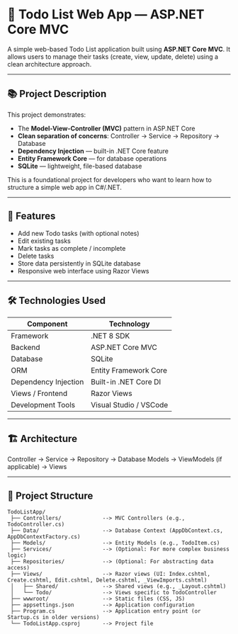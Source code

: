 # 📝 Todo List Web App — ASP.NET Core MVC

A simple web-based Todo List application built using **ASP.NET Core MVC**.
It allows users to manage their tasks (create, view, update, delete) using a clean architecture approach.

---

## 📚 Project Description

This project demonstrates:

- The **Model-View-Controller (MVC)** pattern in ASP.NET Core
- **Clean separation of concerns**: Controller → Service → Repository → Database
- **Dependency Injection** — built-in .NET Core feature
- **Entity Framework Core** — for database operations
- **SQLite** — lightweight, file-based database

This is a foundational project for developers who want to learn how to structure a simple web app in C#/.NET.

---

## 🚀 Features

- Add new Todo tasks (with optional notes)
- Edit existing tasks
- Mark tasks as complete / incomplete
- Delete tasks
- Store data persistently in SQLite database
- Responsive web interface using Razor Views

---

## 🛠️ Technologies Used

| Component | Technology |
|---|---|
| Framework | .NET 8 SDK |
| Backend | ASP.NET Core MVC |
| Database | SQLite |
| ORM | Entity Framework Core |
| Dependency Injection | Built-in .NET Core DI |
| Views / Frontend | Razor Views |
| Development Tools | Visual Studio / VSCode |

---

## 🏗️ Architecture

Controller → Service → Repository → Database
Models → ViewModels (if applicable) → Views

---

## 📂 Project Structure

```text
TodoListApp/
 ├── Controllers/             --> MVC Controllers (e.g., TodoController.cs)
 ├── Data/                    --> Database Context (AppDbContext.cs, AppDbContextFactory.cs)
 ├── Models/                  --> Entity Models (e.g., TodoItem.cs)
 ├── Services/                --> (Optional: For more complex business logic)
 ├── Repositories/            --> (Optional: For abstracting data access)
 ├── Views/                   --> Razor views (UI: Index.cshtml, Create.cshtml, Edit.cshtml, Delete.cshtml, _ViewImports.cshtml)
 │   ├── Shared/              --> Shared views (e.g., _Layout.cshtml)
 │   └── Todo/                --> Views specific to TodoController
 ├── wwwroot/                 --> Static files (CSS, JS)
 ├── appsettings.json         --> Application configuration
 ├── Program.cs               --> Application entry point (or Startup.cs in older versions)
 └── TodoListApp.csproj       --> Project file
